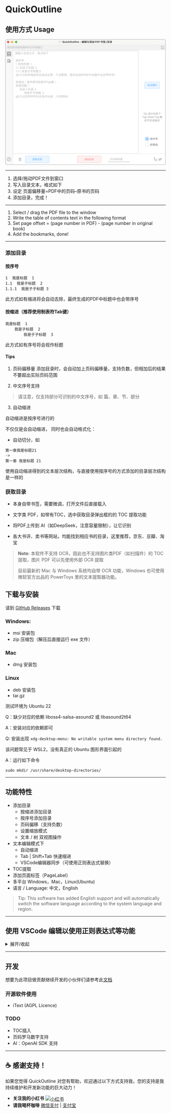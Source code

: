 # QuickOutline

## 使用方式 Usage


![interface](image/screenshot.png)


---

1. 选择/拖动PDF文件到窗口
2. 写入目录文本，格式如下
3. 设定 页面偏移量=PDF中的页码–原书的页码
4. 添加目录，完成！
---
1. Select / drag the PDF file to the window
2. Write the table of contents text in the following format
3. Set page offset = (page number in PDF) - (page number in original book)
4. Add the bookmarks, done!

---

### 添加目录

#### 按序号
```
1  我是标题  1
1.1  我是子标题  2
1.1.1  我是子子标题 3
```
此方式如有缩进将会自动去除，最终生成的PDF中标题中也会带序号

#### 按缩进（推荐使用制表符Tab键）
```
我是标题  1
    我是子标题  2
        我是子子标题  3
```
此方式如有序号将会视作标题


#### Tips
1. 页码偏移量
   添加目录时，会自动加上页码偏移量，支持负数，但相加后的结果不要超出实际页码范围


2. 中文序号支持

> 请注意，仅支持部分可识别的中文序号，如 篇、章、节、部分

3. 自动缩进

自动缩进是按序号进行的

不仅仅是会自动缩进， 同时也会自动格式化：

- 自动切分，如
```
第一章我是标题21
->
第一章 我是标题 21
```

使用自动缩进得到的文本层次结构，与直接使用按序号的方式添加的目录层次结构是一样的


### 获取目录

- 本身自带书签，需要微调，打开文件后直接载入

- 文字类 PDF，如带有TOC，选中获取目录弹出框的的 TOC 提取功能

- 将PDF上传到 AI（如DeepSeek，注意容量限制），让它识别

- 各大书评、卖书等网站，均能找到相应书的目录，这里推荐，京东、豆瓣、淘宝


> **Note**: 本软件不支持 OCR，因此也不支持图片类PDF（如扫描件）的 TOC 提取，图片 PDF 可以先使用外部 OCR 提取
>
> 目前最新的 Mac 与 Windows 系统均自带 OCR 功能，Windows 也可使用微软官方出品的 PowerToys 里的文本提取器功能。




## 下载与安装

请到 [GitHub Releases](https://github.com/ririv/QuickOutline/releases) 下载

### Windows:
- msi 安装包
- zip 压缩包（解压后直接运行 exe 文件）

### Mac
- dmg 安装包

### Linux
- deb 安装包
- tar.gz

测试环境为 Ubuntu 22


Q：缺少对应的依赖 liboss4-salsa-asound2 或 libasound2t64

A：安装对应的依赖即可

Q: 安装出现 `xdg-desktop-menu: No writable system menu directory found.`

该问题常见于 WSL2，没有真正的 Ubuntu 图形界面引起的

A：运行如下命令

```shell
sudo mkdir /usr/share/desktop-directories/
```


---

## 功能特性

- 添加目录
  - 按缩进添加目录
  - 按序号添加目录
  - 页码偏移（支持负数）
  - 设置缩放模式
  - 文本 / 树 双视图操作
- 文本编辑模式下
  - 自动缩进
  - Tab | Shift+Tab 快速缩进
  - VSCode编辑器同步（可使用正则表达式替换）
- TOC提取
- 添加页面标签（PageLabel）
- 多平台 Windows，Mac，Linux(Ubuntu)
- 语言 / Language: 中文，English

> Tip: This software has added English support and will automatically switch the software language according to the system language and region.

---


## 使用 VSCode 编辑以使用正则表达式等功能
<details>
<summary>展开/收起</summary>

本软件不提供高级编辑功能（如正则表达式，VSCode 自带此功能）

如想使用，请使用软件中提供的 VSCode 按钮以启动

VSCode 中的内容会自动同步至软件窗口中（需在 VSCode 中保存文件，可以打开自动保存功能）

注意此同步是单项同步，即 VSCode → 本软件

但在此期间，你可以使用软件中的自动缩进功能，此时软件中文本也会立即至 VSCode 中

### 配置

请先下载 [VSCode](https://code.visualstudio.com/)

需要添加至环境变量，方法也很简单

### Windows

参考 [Visual Studio Code on Windows](https://code.visualstudio.com/docs/setup/windows)

安装时勾选"添加到 Path"（默认已勾选，用户无需进行任何操作），安装后需重启

> **Tip:** 若在下载时将其不慎取消勾选，可在找到安装目录下的 bin 文件夹，将其添加到系统环境变量中的 Path

### MacOS

> **Note:** 由于该功能需要签名，目前 v2.0+ 的 Mac 版本已停用该功能

参考 [Visual Studio Code on macOS](https://code.visualstudio.com/docs/setup/mac#_launching-from-the-command-line)

1. 启动 VSCode.

2. 按下组合键 (Cmd+Shift+P)，输入 'shell command' 找到命令行: Install 'code' command in PATH command.

</details>

---

## 开发
想要为此项目做贡献继续开发的小伙伴们请参考此[文档](Dev_doc.md)

### 开源软件使用

- iText (AGPL Licence)


### TODO
- TOC插入
- 页码罗马数字支持
- AI：OpenAI SDK 支持

---

## ☕ 感谢支持！

如果您觉得 QuickOutline 对您有帮助，欢迎通过以下方式支持我，您的支持是我持续维护和开发新功能的巨大动力！

*   **关注我的小红书**  <a href="https://www.xiaohongshu.com/user/profile/5f988414000000000101ca29"><img src="https://img.shields.io/badge/小红书-关注我-FF6A6A?style=flat-square&logo=xiaohongshu" alt="小红书" style="vertical-align: middle;"></a>
*   **请我喝杯咖啡**  [微信支付](https://your_wechat_payment_link.com) | [支付宝](https://your_alipay_payment_link.com)